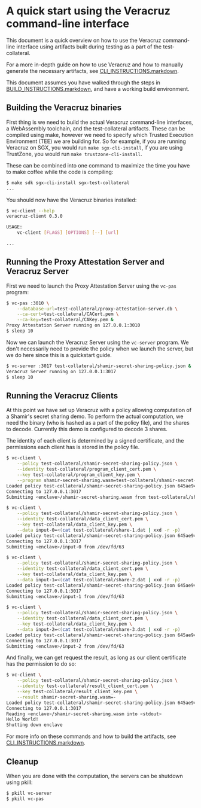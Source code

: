 # A quick start using the Veracruz command-line interface

This document is a quick overview on how to use the Veracruz command-line
interface using artifacts built during testing as a part of the
test-collateral.

For a more in-depth guide on how to use Veracruz and how to manually generate
the necessary artifacts, see [CLI_INSTRUCTIONS.markdown](CLI_INSTRUCTIONS.markdown).

This document assumes you have walked through the steps in
[BUILD_INSTRUCTIONS.markdown](BUILD_INSTRUCTIONS.markdown), and have a working
build environment.

## Building the Veracruz binaries

First thing is we need to build the actual Veracruz command-line interfaces,
a WebAssembly toolchain, and the test-collateral artifacts. These can be
compiled using make, however we need to specify which Trusted Execution
Environment (TEE) we are building for. So for example, if you are running
Veracruz on SGX, you would run `make sgx-cli-install`, if you are using
TrustZone, you would run `make trustzone-cli-install`.

These can be combined into one command to maximize the time you have to
make coffee while the code is compiling:

``` bash
$ make sdk sgx-cli-install sgx-test-collateral
...
```

You should now have the Veracruz binaries installed:

``` bash
$ vc-client --help
veracruz-client 0.3.0

USAGE:
    vc-client [FLAGS] [OPTIONS] [--] [url]

...
```

## Running the Proxy Attestation Server and Veracruz Server

First we need to launch the Proxy Attestation Server using the `vc-pas` program:

``` bash
$ vc-pas :3010 \
    --database-url=test-collateral/proxy-attestation-server.db \
    --ca-cert=test-collateral/CACert.pem \
    --ca-key=test-collateral/CAKey.pem &
Proxy Attestation Server running on 127.0.0.1:3010
$ sleep 10
```

Now we can launch the Veracruz Server using the `vc-server` program. We don't
necessarily need to provide the policy when we launch the server, but we do here
since this is a quickstart guide.

``` bash
$ vc-server :3017 test-collateral/shamir-secret-sharing-policy.json &
Veracruz Server running on 127.0.0.1:3017
$ sleep 10
```

## Running the Veracruz Clients

At this point we have set up Veracruz with a policy allowing computation of a
Shamir's secret sharing demo. To perform the actual computation, we need
the binary (who is hashed as a part of the policy file), and the shares to
decode. Currently this demo is configured to decode 3 shares.

The identity of each client is determined by a signed certificate, and the
permissions each client has is stored in the policy file.

``` bash
$ vc-client \
    --policy test-collateral/shamir-secret-sharing-policy.json \
    --identity test-collateral/program_client_cert.pem \
    --key test-collateral/program_client_key.pem \
    --program shamir-secret-sharing.wasm=test-collateral/shamir-secret-sharing.wasm
Loaded policy test-collateral/shamir-secret-sharing-policy.json 645ae94ea86eaf15cfc04c07a17bd9b6a3b3b6c3558fae6fb93d8ee4c3e71241
Connecting to 127.0.0.1:3017
Submitting <enclave>/shamir-secret-sharing.wasm from test-collateral/shamir-secret-sharing.wasm
```

``` bash
$ vc-client \
    --policy test-collateral/shamir-secret-sharing-policy.json \
    --identity test-collateral/data_client_cert.pem \
    --key test-collateral/data_client_key.pem \
    --data input-0=<(cat test-collateral/share-1.dat | xxd -r -p)
Loaded policy test-collateral/shamir-secret-sharing-policy.json 645ae94ea86eaf15cfc04c07a17bd9b6a3b3b6c3558fae6fb93d8ee4c3e71241
Connecting to 127.0.0.1:3017
Submitting <enclave>/input-0 from /dev/fd/63
```

``` bash
$ vc-client \
    --policy test-collateral/shamir-secret-sharing-policy.json \
    --identity test-collateral/data_client_cert.pem \
    --key test-collateral/data_client_key.pem \
    --data input-1=<(cat test-collateral/share-2.dat | xxd -r -p)
Loaded policy test-collateral/shamir-secret-sharing-policy.json 645ae94ea86eaf15cfc04c07a17bd9b6a3b3b6c3558fae6fb93d8ee4c3e71241
Connecting to 127.0.0.1:3017
Submitting <enclave>/input-1 from /dev/fd/63
```

``` bash
$ vc-client \
    --policy test-collateral/shamir-secret-sharing-policy.json \
    --identity test-collateral/data_client_cert.pem \
    --key test-collateral/data_client_key.pem \
    --data input-2=<(cat test-collateral/share-3.dat | xxd -r -p)
Loaded policy test-collateral/shamir-secret-sharing-policy.json 645ae94ea86eaf15cfc04c07a17bd9b6a3b3b6c3558fae6fb93d8ee4c3e71241
Connecting to 127.0.0.1:3017
Submitting <enclave>/input-2 from /dev/fd/63
```

And finally, we can get request the result, as long as our client certificate
has the permission to do so:

``` bash
$ vc-client \
    --policy test-collateral/shamir-secret-sharing-policy.json \
    --identity test-collateral/result_client_cert.pem \
    --key test-collateral/result_client_key.pem \
    --result shamir-secret-sharing.wasm=-
Loaded policy test-collateral/shamir-secret-sharing-policy.json 645ae94ea86eaf15cfc04c07a17bd9b6a3b3b6c3558fae6fb93d8ee4c3e71241
Connecting to 127.0.0.1:3017
Reading <enclave>/shamir-secret-sharing.wasm into <stdout>
Hello World!
Shutting down enclave
```

For more info on these commands and how to build the artifacts,
see [CLI_INSTRUCTIONS.markdown](CLI_INSTRUCTIONS.markdown).

## Cleanup

When you are done with the computation, the servers can be shutdown using pkill:

``` bash
$ pkill vc-server
$ pkill vc-pas
```
